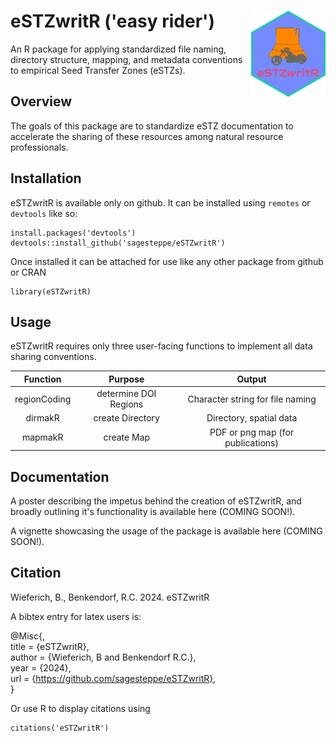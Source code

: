 # eSTZwritR ('easy rider') <img src="inst/man/figures/logo.png" align="right" height="138" />
An R package for applying standardized file naming, directory structure, mapping, and metadata conventions to empirical Seed Transfer Zones (eSTZs). 

## Overview
The goals of this package are to standardize eSTZ documentation to accelerate the sharing of these resources among natural resource professionals. 

## Installation
eSTZwritR is available only on github. 
It can be installed using `remotes` or `devtools` like so:
```
install.packages('devtools')
devtools::install_github('sagesteppe/eSTZwritR')
```

Once installed it can be attached for use like any other package from github or CRAN

```
library(eSTZwritR)
```

## Usage  
eSTZwritR requires only three user-facing functions to implement all data sharing conventions. 

|       Function        |      Purpose            |             Output                 |
|  :-----------------:  | :--------------------:  | :--------------------------------: |
|      regionCoding     | determine DOI Regions   | Character string for file naming   | 
|        dirmakR        | create Directory        | Directory, spatial data            |             
|        mapmakR        |   create Map            | PDF or png map (for publications)  |          


## Documentation  
A poster describing the impetus behind the creation of eSTZwritR, and broadly outlining it's functionality is available here (COMING SOON!). 

A vignette showcasing the usage of the package is available here (COMING SOON!). 

## Citation  
Wieferich, B., Benkendorf, R.C. 2024. eSTZwritR  

A bibtex entry for latex users is: 

@Misc{,  
  title = {eSTZwritR},  
  author = {Wieferich, B and Benkendorf R.C.},  
  year = {2024},  
  url = {https://github.com/sagesteppe/eSTZwritR},   
}  

Or use R to display citations using
```
citations('eSTZwritR')
```

